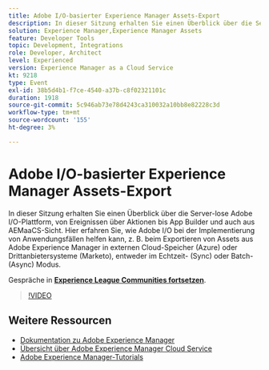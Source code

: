 ```yaml
---
title: Adobe I/O-basierter Experience Manager Assets-Export
description: In dieser Sitzung erhalten Sie einen Überblick über die Server-lose Adobe I/O-Plattform, von Ereignissen über Aktionen bis App Builder und auch aus AEMaaCS-Sicht. Hier erfahren Sie, wie Adobe I/O bei der Implementierung von Anwendungsfällen helfen kann, z. B. beim Exportieren von Assets aus Adobe Experience Manager in externen Cloud-Speicher (Azure) oder Drittanbietersysteme (Marketo), entweder im Echtzeit- (Sync) oder Batch- (Async) Modus.
solution: Experience Manager,Experience Manager Assets
feature: Developer Tools
topic: Development, Integrations
role: Developer, Architect
level: Experienced
version: Experience Manager as a Cloud Service
kt: 9218
type: Event
exl-id: 38b5d4b1-f7ce-4540-a37b-c8f02321101c
duration: 1918
source-git-commit: 5c946ab73e78d4243ca310032a10bb8e82228c3d
workflow-type: tm+mt
source-wordcount: '155'
ht-degree: 3%

---
```


# Adobe I/O-basierter Experience Manager Assets-Export

In dieser Sitzung erhalten Sie einen Überblick über die Server-lose Adobe I/O-Plattform, von Ereignissen über Aktionen bis App Builder und auch aus AEMaaCS-Sicht. Hier erfahren Sie, wie Adobe I/O bei der Implementierung von Anwendungsfällen helfen kann, z. B. beim Exportieren von Assets aus Adobe Experience Manager in externen Cloud-Speicher (Azure) oder Drittanbietersysteme (Marketo), entweder im Echtzeit- (Sync) oder Batch- (Async) Modus.

Gespräche in **[Experience League Communities fortsetzen](https://adobe.ly/3mkDXo6)**.

>[!VIDEO](https://video.tv.adobe.com/v/337842/?quality=12&learn=on&hidetitle=true)

## Weitere Ressourcen

- [Dokumentation zu Adobe Experience Manager](https://experienceleague.adobe.com/docs/experience-manager-cloud-service.html?lang=de)
- [Übersicht über Adobe Experience Manager Cloud Service](https://experienceleague.adobe.com/docs/experience-manager-cloud-service/overview/home.html?lang=de)
- [Adobe Experience Manager-Tutorials](https://experienceleague.adobe.com/docs/experience-manager-tutorials.html?lang=de)
